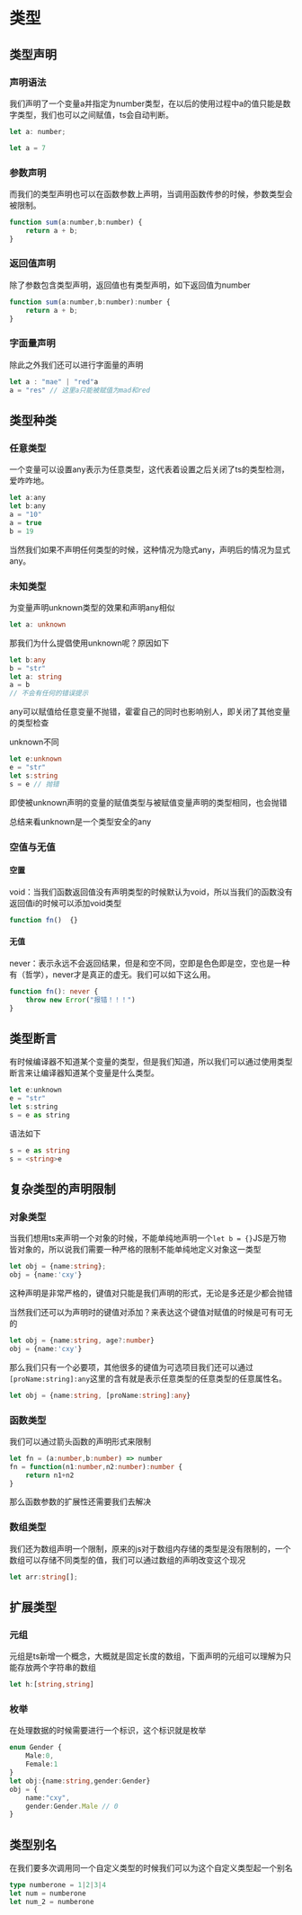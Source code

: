 # 类型

## 类型声明

### 声明语法

我们声明了一个变量a并指定为number类型，在以后的使用过程中a的值只能是数字类型，我们也可以之间赋值，ts会自动判断。

```js
let a: number;
```

```js
let a = 7
```

### 参数声明

而我们的类型声明也可以在函数参数上声明，当调用函数传参的时候，参数类型会被限制。

```js
function sum(a:number,b:number) {
    return a + b;
}
```

### 返回值声明

除了参数包含类型声明，返回值也有类型声明，如下返回值为number

```js
function sum(a:number,b:number):number {
    return a + b;
}
```

### 字面量声明

除此之外我们还可以进行字面量的声明

```js
let a : "mae" | "red"a
a = "res" // 这里a只能被赋值为mad和red
```

## 类型种类

###  任意类型

一个变量可以设置any表示为任意类型，这代表着设置之后关闭了ts的类型检测，爱咋咋地。

```js
let a:any
let b:any
a = "10"
a = true
b = 19
```

当然我们如果不声明任何类型的时候，这种情况为隐式any，声明后的情况为显式any。

### 未知类型

为变量声明unknown类型的效果和声明any相似

```typescript
let a: unknown
```

那我们为什么提倡使用unknown呢？原因如下

```typescript
let b:any
b = "str"
let a: string
a = b
// 不会有任何的错误提示
```

any可以赋值给任意变量不抛错，霍霍自己的同时也影响别人，即关闭了其他变量的类型检查

unknown不同

```typescript
let e:unknown
e = "str"
let s:string
s = e // 抛错
```

即使被unknown声明的变量的赋值类型与被赋值变量声明的类型相同，也会抛错

总结来看unknown是一个类型安全的any

### 空值与无值

#### 空置

void：当我们函数返回值没有声明类型的时候默认为void，所以当我们的函数没有返回值i的时候可以添加void类型

```typescript
function fn()  {}
```

#### 无值

never：表示永远不会返回结果，但是和空不同，空即是色色即是空，空也是一种有（哲学），never才是真正的虚无。我们可以如下这么用。

```typescript
function fn(): never {
    throw new Error("报错！！！")
}
```



## 类型断言

有时候编译器不知道某个变量的类型，但是我们知道，所以我们可以通过使用类型断言来让编译器知道某个变量是什么类型。

```js
let e:unknown
e = "str"
let s:string
s = e as string
```

语法如下

```typescript
s = e as string
s = <string>e
```

## 复杂类型的声明限制

### 对象类型

当我们想用ts来声明一个对象的时候，不能单纯地声明一个`let b = {}`JS是万物皆对象的，所以说我们需要一种严格的限制不能单纯地定义对象这一类型

```typescript
let obj = {name:string};
obj = {name:'cxy'}
```

这种声明是非常严格的，键值对只能是我们声明的形式，无论是多还是少都会抛错

当然我们还可以为声明时的键值对添加？来表达这个键值对赋值的时候是可有可无的

```typescript
let obj = {name:string, age?:number}
obj = {name:'cxy'}
```

那么我们只有一个必要项，其他很多的键值为可选项目我们还可以通过`[proName:string]:any`这里的含有就是表示任意类型的任意类型的任意属性名。

```typescript
let obj = {name:string, [proName:string]:any}
```

### 函数类型

我们可以通过箭头函数的声明形式来限制

```typescript
let fn = (a:number,b:number) => number
fn = function(n1:number,n2:number):number {
    return n1+n2
}
```

那么函数参数的扩展性还需要我们去解决

### 数组类型

我们还为数组声明一个限制，原来的js对于数组内存储的类型是没有限制的，一个数组可以存储不同类型的值，我们可以通过数组的声明改变这个现况

```typescript
let arr:string[];
```

## 扩展类型

### 元组

元组是ts新增一个概念，大概就是固定长度的数组，下面声明的元组可以理解为只能存放两个字符串的数组

```typescript
let h:[string,string]
```

### 枚举

在处理数据的时候需要进行一个标识，这个标识就是枚举

```typescript
enum Gender {
    Male:0,
    Female:1
}
let obj:{name:string,gender:Gender}
obj = {
    name:"cxy",
    gender:Gender.Male // 0
}
```

## 类型别名

在我们要多次调用同一个自定义类型的时候我们可以为这个自定义类型起一个别名

```typescript
type numberone = 1|2|3|4
let num = numberone
let num_2 = numberone
```

